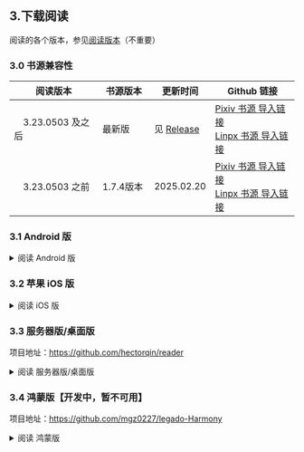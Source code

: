 ## 3.下载阅读
阅读的各个版本，参见[阅读版本](./Version.md)（不重要）

###  3.0 书源兼容性
| 阅读版本          | 书源版本  | 更新时间     | Github 链接  |
| --------------- | -------- | ---------- | ----------- |
|　3.23.0503 及之后 | 最新版　　 | 见 [Release](https://github.com/windyhusky/PixivSource/releases) | [Pixiv 书源 导入链接](https://raw.githubusercontent.com/windyhusky/PixivSource/main/pixiv.json) </br> [Linpx 书源 导入链接](https://raw.githubusercontent.com/windyhusky/PixivSource/main/linpx.json) |
|　3.23.0503 之前　 | 1.7.4版本 | 2025.02.20 | [Pixiv 书源 导入链接](https://raw.githubusercontent.com/windyhusky/PixivSource/2d6ced432578f7ff870bdd17292c85a321e3437a/pixiv.json) </br> [Linpx 书源 导入链接](https://raw.githubusercontent.com/windyhusky/PixivSource/b9041cf4061198e606c749c174aaa7f351e7a569/linpx.json) |


###  3.1 Android 版
<details><summary> 阅读 Android 版 </summary>

#### 3.1.1 Android Beta 版
**点击链接，下载安装包并安装，推荐使用共存版**
https://miaogongzi.lanzout.com/b01rgkhhe

| 下载站点                                                       | 版本   | 备注           |
| ------------------------------------------------------------ | ----- | -------------- |
| [阅读Beta版 蓝奏云](https://miaogongzi.lanzout.com/b01rgkhhe)   | 测试版 | 无需代理，无需登录 |
| [Github Action](https://github.com/gedoor/legado/actions)    | 测试版 | 需要代理，需要登录 |
| [Telegram 频道](https://t.me/Legado_Channels)                 | 稳定版 | 需要代理，需要登录 |
| [Telegram 频道(Beta版)](https://t.me/Legado_Beta)             | 测试版 | 需要代理，需要登录 |


<details><summary> Android 正式版 & Pro 版 </summary>

#### ~~3.1.2 Android 正式版~~
**Android 正式版已经停止更新，不推荐继续使用**

| 下载站点                                                        | 版本   | 备注            |
| ------------------------------------------------------------- | ----- | -------------- |
| [喵公子阅读资源](https://yuedu.miaogongzi.net)                   | 稳定版 | 无需代理，无需登录 |
| [Github Release](https://github.com/gedoor/legado/releases)   | 稳定版 | 需要代理，无需登录 |
| [Telegram 频道](https://t.me/Legado_Channels)                  | 稳定版 | 需要代理，需要登录 |


#### ~~3.1.3 阅读 Pro 版~~
**阅读 Pro 版已经停止更新，不推荐继续使用。所有 Pro 版限定功能已经移植到普通版（2023.11.01）**
</details>
</details>


### 3.2 苹果 iOS 版
<details><summary> 阅读 iOS 版 </summary>
<details><summary> 阅读官方 iOS 版 </summary>

#### ~~3.2.1 官方 iOS 版~~【已停止开发】
官方 iOS 版已经停止开发
~~官方正在进行 [iOS版](https://github.com/gedoor/YueDuFlutter) 的测试，[近期在TF测试](https://gedoor.github.io/download) ，最新消息请见：[Telegram 频道(iOS版)](https://t.me/legado_ios)~~

| 下载站点                                               | 备注       |
| ---------------------------------------------------- | ---------- |
| ~~[GitHub](https://github.com/gedoor/YueDuFlutter)~~ | 已经停止开发 |
| ~~[Telegram 频道(iOS版)](https://t.me/legado_ios)~~   | 已经停止开发 |
</details>


#### 3.2.2 非官方 iOS 版
兼容阅读书源的**非官方软件**：

| 软件名称                                                 | 备注                         |
| ------------------------------------------------------ | --------------------------- |
| [源阅](https://github.com/kaich/SourceReadSite)         | 兼容阅读书源，【源阅读】的后续版本，TestFlight 付费 ￥128 |
| [千阅](https://apps.apple.com/app/id1665963317)         | 不完全兼容阅读书源，需要付费 ￥98 |
| ~~[读不舍手](https://apps.apple.com/app/id1662413517)~~  | 不完全兼容阅读书源，广告较多，会员付费 |


<details><summary> iOS 已下架软件 </summary>

#### 3.2.2 iOS 已下架软件
| 软件名称                                                | 备注             |
| ----------------------------------------------------- | --------------- |
| ~~星文阅读~~                                            | 停止维护，现已下架 |
| ~~[青果阅读](https://apps.apple.com/app/id1142490639)~~ | 停止维护，现已下架 |
| ~~[源阅读](https://github.com/kaich/Yuedu)~~            | 停止维护，现已下架 |
| ~~[花火阅读](https://apps.apple.com/app/id1546631588)~~ | 停止维护，现已下架 |
</details>


<details><summary> iOS 替代软件 </summary>

#### 3.2.3 iOS 替代软件
不兼容阅读书源的，其他换源阅读软件

| 软件名称 | 备注                        |
| ------------------------------------------------------ | -------------------------- |
| [益达](https://github.com/xiaohucode/yidaRule/releases) | 开源（苹果&安卓） |
| [用心读书](https://apps.apple.com/app/id1569793141)      | 付费 TestFlight |
| 香色闺阁 | 已下架 |
| 爱阅书香 | 已下架 |
</details>
</details>


### 3.3 服务器版/桌面版
项目地址：https://github.com/hectorqin/reader
<details><summary> 阅读 服务器版/桌面版 </summary>

| 下载站点                                                 | 版本   | 备注            |
| ------------------------------------------------------ | ----- | -------------- |
| [Github](https://github.com/hectorqin/reader/releases) |       | 需要代理         |
| [Telegram 频道](https://t.me/facker_channel)            |       | 需要代理，需要登录 |
| 微信公众号【假装大佬】                                      |       |                |
</details>


### 3.4 鸿蒙版【开发中，暂不可用】
项目地址：https://github.com/mgz0227/legado-Harmony
<details><summary> 阅读 鸿蒙版 </summary>

| 下载站点                                                        | 版本   | 备注            |
| ------------------------------------------------------------- | ----- | -------------- |
| [Github](https://github.com/mgz0227/legado-Harmony/releases)  | 开发中 |  |
| [Gitee](https://gitee.com/mgz0227/legado-Harmony/releases)    | 开发中 |  |
</details>

